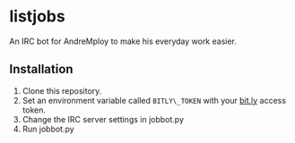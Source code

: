 listjobs
========

An IRC bot for AndreMploy to make his everyday work easier.

Installation
------------
1. Clone this repository.
2. Set an environment variable called `BITLY\_TOKEN` with your [bit.ly](http://bit.ly/) access token.
3. Change the IRC server settings in jobbot.py
4. Run jobbot.py

